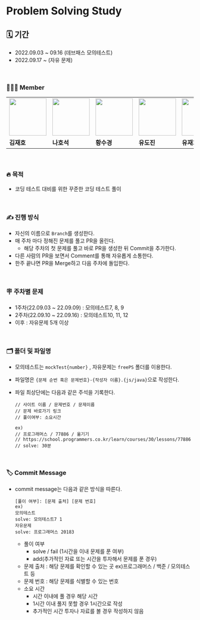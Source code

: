 # Problem Solving Study

## 🗓️ 기간
- 2022.09.03 ~ 09.16 (데브패스 모의테스트)
- 2022.09.17 ~ (자유 문제)

<br>

### 👩‍👧‍👦 Member

<table>
  <tr>
    <td>
        <a href="https://github.com/wogha95">
            <img src="https://avatars.githubusercontent.com/u/75886763?v=4" width="100px" />
        </a>
    </td>
    <td>
        <a href="https://github.com/HoseokNa">
            <img src="https://avatars.githubusercontent.com/u/16220817?v=4" width="100px" />
        </a>
    </td>
    <td>
        <a href="https://github.com/sukyeongh">
            <img src="https://avatars.githubusercontent.com/u/50071076?v=4" width="100px" />
        </a>
    </td>
    <td>
        <a href="https://github.com/dojinyou">
            <img src="https://avatars.githubusercontent.com/u/61923768?v=4" width="100px" />
        </a>
    </td>
    <td>
        <a href="https://github.com/UJ15">
            <img src="https://avatars.githubusercontent.com/u/57293011?v=4" width="100px" />
        </a>
    </td>
    <td>
        <a href="https://github.com/gkdud583">
            <img src="https://avatars.githubusercontent.com/u/60775067?v=4" width="100px" />
        </a>
    </td>
  </tr>
  <tr>
    <td><b>김재호</b></td>
    <td><b>나호석</b></td>
    <td><b>황수경</b></td>
    <td><b>유도진</b></td>
    <td><b>유재희</b></td>
    <td><b>정하영</b></td>
  </tr>
</table>

<br>

### 🔥 목적
- 코딩 테스트 대비를 위한 꾸준한 코딩 테스트 풀이

<br>

### ✍️ 진행 방식
- 자신의 이름으로 `Branch`를 생성한다.
- 매 주차 마다 정해진 문제를 풀고 PR을 올린다.
  - 해당 주차의 첫 문제를 풀고 바로 PR을 생성한 뒤 Commit을 추가한다.
- 다른 사람의 PR을 보면서 Comment를 통해 자유롭게 소통한다.
- 한주 끝나면 PR을 Merge하고 다음 주차에 돌입한다.

<br>

### 🪧 주차별 문제
- 1주차(22.09.03 ~ 22.09.09) : 모의테스트7, 8, 9
- 2주차(22.09.10 ~ 22.09.16) : 모의테스트10, 11, 12
- 이후 : 자유문제 5개 이상

<br>

### 🗂 폴더 및 파일명
- 모의테스트는 `mockTest{number}` , 자유문제는 `freePS` 폴더를 이용한다.
- 파일명은 `{문제 순번 혹은 문제번호}-{작성자 이름}.{js/java}`으로 작성한다.
- 파일 최상단에는 다음과 같은 주석을 기록한다.

  ```
  // 사이트 이름 / 문제번호 / 문제이름
  // 문제 바로가기 링크
  // 풀이여부: 소요시간

  ex)
  // 프로그래머스 / 77886 / 옮기기
  // https://school.programmers.co.kr/learn/courses/30/lessons/77886
  // solve: 30분
  ```

<br>

### 🏷 Commit Message
- commit message는 다음과 같은 방식을 따른다.
  ```hash
  [풀이 여부]: [문제 출처] [문제 번호]
  ex)
  모의테스트
  solve: 모의테스트7 1
  자유문제
  solve: 프로그래머스 20183
  ```
  - 풀이 여부
    - solve / fail (1시간을 이내 문제를 푼 여부)
    - add(추가적인 자료 또는 시간을 투자해서 문제를 푼 경우)
  - 문제 출처 : 해당 문제를 확인할 수 있는 곳 ex)프로그래머스 / 백준 / 모의테스트 등
  - 문제 번호 : 해당 문제를 식별할 수 있는 번호
  - 소요 시간
    - 시간 이내에 풀 경우 해당 시간
    - 1시간 이내 풀지 못할 경우 1시간으로 작성
    - 추가적인 시간 투자나 자료를 볼 경우 작성하지 않음
